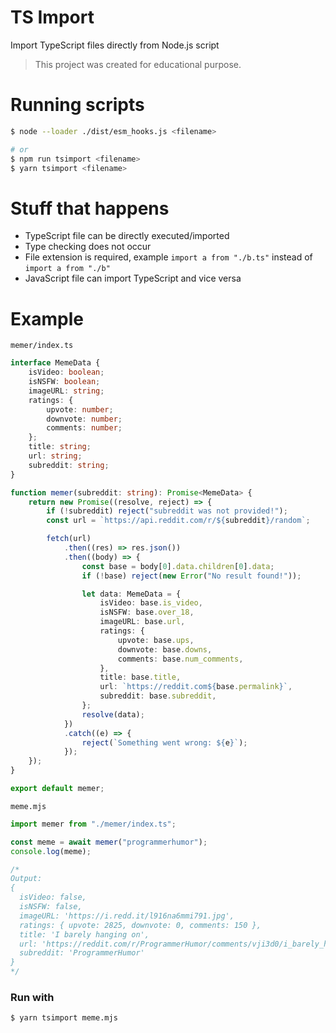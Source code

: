 # TS Import

Import TypeScript files directly from Node.js script

> This project was created for educational purpose.

# Running scripts

```sh
$ node --loader ./dist/esm_hooks.js <filename>

# or
$ npm run tsimport <filename>
$ yarn tsimport <filename>
```

# Stuff that happens
* TypeScript file can be directly executed/imported
* Type checking does not occur
* File extension is required, example `import a from "./b.ts"` instead of `import a from "./b"`
* JavaScript file can import TypeScript and vice versa

# Example

`memer/index.ts`

```ts
interface MemeData {
    isVideo: boolean;
    isNSFW: boolean;
    imageURL: string;
    ratings: {
        upvote: number;
        downvote: number;
        comments: number;
    };
    title: string;
    url: string;
    subreddit: string;
}

function memer(subreddit: string): Promise<MemeData> {
    return new Promise((resolve, reject) => {
        if (!subreddit) reject("subreddit was not provided!");
        const url = `https://api.reddit.com/r/${subreddit}/random`;

        fetch(url)
            .then((res) => res.json())
            .then((body) => {
                const base = body[0].data.children[0].data;
                if (!base) reject(new Error("No result found!"));

                let data: MemeData = {
                    isVideo: base.is_video,
                    isNSFW: base.over_18,
                    imageURL: base.url,
                    ratings: {
                        upvote: base.ups,
                        downvote: base.downs,
                        comments: base.num_comments,
                    },
                    title: base.title,
                    url: `https://reddit.com${base.permalink}`,
                    subreddit: base.subreddit,
                };
                resolve(data);
            })
            .catch((e) => {
                reject(`Something went wrong: ${e}`);
            });
    });
}

export default memer;
```

`meme.mjs`

```js
import memer from "./memer/index.ts";

const meme = await memer("programmerhumor");
console.log(meme);

/*
Output:
{
  isVideo: false,
  isNSFW: false,
  imageURL: 'https://i.redd.it/l916na6mmi791.jpg',
  ratings: { upvote: 2825, downvote: 0, comments: 150 },
  title: 'I barely hanging on',
  url: 'https://reddit.com/r/ProgrammerHumor/comments/vji3d0/i_barely_hanging_on/',
  subreddit: 'ProgrammerHumor'
}
*/
```

### Run with

```sh
$ yarn tsimport meme.mjs
```
